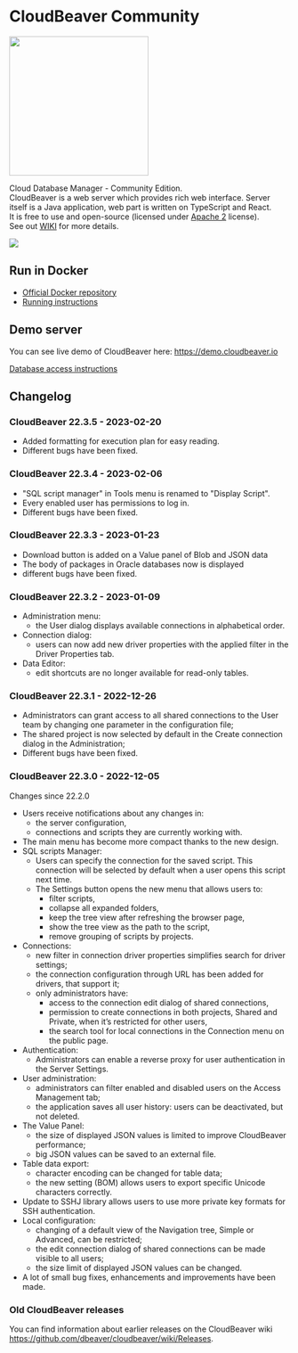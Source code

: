 # CloudBeaver Community

<img src="https://github.com/dbeaver/cloudbeaver/wiki/images/cloudbeaver-logo.png" width="250"/>

Cloud Database Manager - Community Edition.  
CloudBeaver is a web server which provides rich web interface. Server itself is a Java application, web part is written on TypeScript and React.  
It is free to use and open-source (licensed under [Apache 2](https://github.com/dbeaver/cloudbeaver/blob/devel/LICENSE) license).  
See out [WIKI](https://github.com/dbeaver/cloudbeaver/wiki) for more details.  

![](https://github.com/dbeaver/cloudbeaver/wiki/images/demo_screenshot_1.png)

## Run in Docker

- [Official Docker repository](https://hub.docker.com/r/dbeaver/cloudbeaver)
- [Running instructions](https://github.com/dbeaver/cloudbeaver/wiki/Run-Docker-Container)

## Demo server

You can see live demo of CloudBeaver here: https://demo.cloudbeaver.io  

[Database access instructions](https://github.com/dbeaver/cloudbeaver/wiki/Demo-Server)

## Changelog

### CloudBeaver 22.3.5 - 2023-02-20

- Added formatting for execution plan for easy reading.
- Different bugs have been fixed.

### CloudBeaver 22.3.4 - 2023-02-06

- "SQL script manager" in Tools menu is renamed to "Display Script".
- Every enabled user has permissions to log in.
- Different bugs have been fixed.

### CloudBeaver 22.3.3 - 2023-01-23

- Download button is added on a Value panel of Blob and JSON data
- The body of packages in Oracle databases now is displayed
- different bugs have been fixed.

### CloudBeaver 22.3.2 - 2023-01-09

- Administration menu:
  - the User dialog displays available connections in alphabetical order.
- Connection dialog:
  - users can now add new driver properties with the applied filter in the Driver Properties tab.
- Data Editor:
  - edit shortcuts are no longer available for read-only tables.

### CloudBeaver 22.3.1 - 2022-12-26

- Administrators can grant access to all shared connections to the User team by changing one parameter in the configuration file;
- The shared project is now selected by default in the Create connection dialog in the Administration;
- Different bugs have been fixed.

### CloudBeaver 22.3.0 - 2022-12-05

Changes since 22.2.0
- Users receive notifications about any changes in:
  - the server configuration,
  - connections and scripts they are currently working with.
- The main menu has become more compact thanks to the new design.
- SQL scripts Manager:
  - Users can specify the connection for the saved script. This connection will be selected by default when a user opens this script next time.
  - The Settings button opens the new menu that allows users to:
    - filter scripts,
    - collapse all expanded folders,
    - keep the tree view after refreshing the browser page,
    - show the tree view as the path to the script,
    - remove grouping of scripts by projects.
- Connections:
  - new filter in connection driver properties simplifies search for driver settings;
  - the connection configuration through URL has been added for drivers, that support it;
  - only administrators have:
    - access to the connection edit dialog of shared connections,
    - permission to create connections in both projects, Shared and Private, when it’s restricted for other users,
    - the search tool for local connections in the Connection menu on the public page.
- Authentication:
  - Administrators can enable a reverse proxy for user authentication in the Server Settings.
- User administration:
  - administrators can filter enabled and disabled users on the Access Management tab;
  - the application saves all user history: users can be deactivated, but not deleted.
- The Value Panel:
  - the size of displayed JSON values is limited to improve CloudBeaver performance;
  - big JSON values can be saved to an external file.
- Table data export:
  - character encoding can be changed for table data;
  - the new setting (BOM) allows users to export specific Unicode characters correctly.
- Update to SSHJ library allows users to use more private key formats for SSH authentication.
- Local configuration:
  - changing of a default view of the Navigation tree, Simple or Advanced, can be restricted;
  - the edit connection dialog of shared connections can be made visible to all users;
  - the size limit of displayed JSON values can be changed.
- A lot of small bug fixes, enhancements and improvements have been made.


### Old CloudBeaver releases

You can find information about earlier releases on the CloudBeaver wiki https://github.com/dbeaver/cloudbeaver/wiki/Releases.

